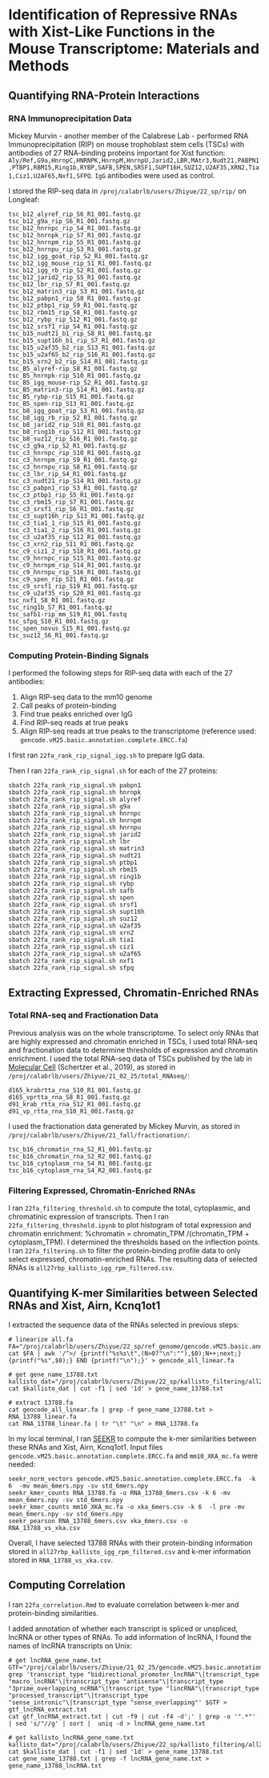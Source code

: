 # Identification of Repressive RNAs with Xist-Like Functions in the Mouse Transcriptome: Materials and Methods

## Quantifying RNA-Protein Interactions
### RNA Immunoprecipitation Data
Mickey Murvin - another member of the Calabrese Lab - performed RNA Immunoprecipitation (RIP) on mouse trophoblast stem cells (TSCs)  with antibodies of 27 RNA-binding proteins important for Xist function: `Aly/Ref,G9a,HnrnpC,HNRNPK,HnrnpM,HnrnpU,Jarid2,LBR,MAtr3,Nudt21,PABPN1,PTBP1,RBM15,Ring1b,RYBP,SAFB,SPEN,SRSF1,SUPT16H,SUZ12,U2AF35,XRN2,Tia1,Ciz1,U2AF65,Nxf1,SFPQ`. `IgG` antibodies were used as control.

I stored the RIP-seq data in `/proj/calabrlb/users/Zhiyue/22_sp/rip/` on Longleaf:
```
tsc_b12_alyref_rip_S6_R1_001.fastq.gz
tsc_b12_g9a_rip_S6_R1_001.fastq.gz
tsc_b12_hnrnpc_rip_S4_R1_001.fastq.gz
tsc_b12_hnrnpk_rip_S7_R1_001.fastq.gz
tsc_b12_hnrnpm_rip_S5_R1_001.fastq.gz
tsc_b12_hnrnpu_rip_S3_R1_001.fastq.gz
tsc_b12_igg_goat_rip_S2_R1_001.fastq.gz
tsc_b12_igg_mouse_rip_S1_R1_001.fastq.gz
tsc_b12_igg_rb_rip_S2_R1_001.fastq.gz
tsc_b12_jarid2_rip_S5_R1_001.fastq.gz
tsc_b12_lbr_rip_S7_R1_001.fastq.gz
tsc_b12_matrin3_rip_S3_R1_001.fastq.gz
tsc_b12_pabpn1_rip_S8_R1_001.fastq.gz
tsc_b12_ptbp1_rip_S9_R1_001.fastq.gz
tsc_b12_rbm15_rip_S8_R1_001.fastq.gz
tsc_b12_rybp_rip_S12_R1_001.fastq.gz
tsc_b12_srsf1_rip_S4_R1_001.fastq.gz
tsc_b15_nudt21_b1_rip_S8_R1_001.fastq.gz
tsc_b15_supt16h_b1_rip_S7_R1_001.fastq.gz
tsc_b15_u2af35_b2_rip_S13_R1_001.fastq.gz
tsc_b15_u2af65_b2_rip_S16_R1_001.fastq.gz
tsc_b15_xrn2_b2_rip_S14_R1_001.fastq.gz
tsc_B5_alyref-rip_S8_R1_001.fastq.gz
tsc_B5_hnrnpk-rip_S10_R1_001.fastq.gz
tsc_B5_igg_mouse-rip_S2_R1_001.fastq.gz
tsc_B5_matrin3-rip_S14_R1_001.fastq.gz
tsc_B5_rybp-rip_S15_R1_001.fastq.gz
tsc_B5_spen-rip_S13_R1_001.fastq.gz
tsc_b8_igg_goat_rip_S3_R1_001.fastq.gz
tsc_b8_igg_rb_rip_S2_R1_001.fastq.gz
tsc_b8_jarid2_rip_S10_R1_001.fastq.gz
tsc_b8_ring1b_rip_S12_R1_001.fastq.gz
tsc_b8_suz12_rip_S16_R1_001.fastq.gz
tsc_c3_g9a_rip_S2_R1_001.fastq.gz
tsc_c3_hnrnpc_rip_S10_R1_001.fastq.gz
tsc_c3_hnrnpm_rip_S9_R1_001.fastq.gz
tsc_c3_hnrnpu_rip_S8_R1_001.fastq.gz
tsc_c3_lbr_rip_S4_R1_001.fastq.gz
tsc_c3_nudt21_rip_S14_R1_001.fastq.gz
tsc_c3_pabpn1_rip_S3_R1_001.fastq.gz
tsc_c3_ptbp1_rip_S5_R1_001.fastq.gz
tsc_c3_rbm15_rip_S7_R1_001.fastq.gz
tsc_c3_srsf1_rip_S6_R1_001.fastq.gz
tsc_c3_supt16h_rip_S13_R1_001.fastq.gz
tsc_c3_tia1_1_rip_S15_R1_001.fastq.gz
tsc_c3_tia1_2_rip_S16_R1_001.fastq.gz
tsc_c3_u2af35_rip_S12_R1_001.fastq.gz
tsc_c3_xrn2_rip_S11_R1_001.fastq.gz
tsc_c9_ciz1_2_rip_S18_R1_001.fastq.gz
tsc_c9_hnrnpc_rip_S15_R1_001.fastq.gz
tsc_c9_hnrnpm_rip_S14_R1_001.fastq.gz
tsc_c9_hnrnpu_rip_S16_R1_001.fastq.gz
tsc_c9_spen_rip_S21_R1_001.fastq.gz
tsc_c9_srsf1_rip_S19_R1_001.fastq.gz
tsc_c9_u2af35_rip_S20_R1_001.fastq.gz
tsc_nxf1_S8_R1_001.fastq.gz
tsc_ring1b_S7_R1_001.fastq.gz
tsc_safb1-rip_mm_S19_R1_001.fastq
tsc_sfpq_S10_R1_001.fastq.gz
tsc_spen_novus_S15_R1_001.fastq.gz
tsc_suz12_S6_R1_001.fastq.gz
```

### Computing Protein-Binding Signals
I performed the following steps for RIP-seq data with each of the 27 antibodies:
1. Align RIP-seq data to the mm10 genome
2. Call peaks of protein-binding
3. Find true peaks enriched over IgG
4. Find RIP-seq reads at true peaks
5. Align RIP-seq reads at true peaks to the transcriptome (reference used: `gencode.vM25.basic.annotation.complete.ERCC.fa`) 

I first ran `22fa_rank_rip_signal_igg.sh` to prepare IgG data.

Then I ran `22fa_rank_rip_signal.sh` for each of the 27 proteins:
```
sbatch 22fa_rank_rip_signal.sh pabpn1
sbatch 22fa_rank_rip_signal.sh hnrnpk
sbatch 22fa_rank_rip_signal.sh alyref
sbatch 22fa_rank_rip_signal.sh g9a
sbatch 22fa_rank_rip_signal.sh hnrnpc
sbatch 22fa_rank_rip_signal.sh hnrnpm
sbatch 22fa_rank_rip_signal.sh hnrnpu
sbatch 22fa_rank_rip_signal.sh jarid2
sbatch 22fa_rank_rip_signal.sh lbr
sbatch 22fa_rank_rip_signal.sh matrin3
sbatch 22fa_rank_rip_signal.sh nudt21
sbatch 22fa_rank_rip_signal.sh ptbp1
sbatch 22fa_rank_rip_signal.sh rbm15
sbatch 22fa_rank_rip_signal.sh ring1b
sbatch 22fa_rank_rip_signal.sh rybp
sbatch 22fa_rank_rip_signal.sh safb
sbatch 22fa_rank_rip_signal.sh spen
sbatch 22fa_rank_rip_signal.sh srsf1
sbatch 22fa_rank_rip_signal.sh supt16h
sbatch 22fa_rank_rip_signal.sh suz12
sbatch 22fa_rank_rip_signal.sh u2af35
sbatch 22fa_rank_rip_signal.sh xrn2
sbatch 22fa_rank_rip_signal.sh tia1
sbatch 22fa_rank_rip_signal.sh ciz1
sbatch 22fa_rank_rip_signal.sh u2af65
sbatch 22fa_rank_rip_signal.sh nxf1
sbatch 22fa_rank_rip_signal.sh sfpq
```

## Extracting Expressed, Chromatin-Enriched RNAs
### Total RNA-seq and Fractionation Data
Previous analysis was on the whole transcriptome. To select only RNAs that are highly expressed and chromatin enriched in TSCs, I used total RNA-seq and fractionation data to determine thresholds of expression and chromatin enrichment.
I used the total RNA-seq data of TSCs published by the lab in [Molecular Cell](https://pubmed.ncbi.nlm.nih.gov/31256989/) (Schertzer et al., 2019), as stored in `/proj/calabrlb/users/Zhiyue/21_02_25/total_RNAseq/`:
```
d165_krabrtta_rna_S10_R1_001.fastq.gz
d165_vprtta_rna_S8_R1_001.fastq.gz
d91_krab_rtta_rna_S12_R1_001.fastq.gz
d91_vp_rtta_rna_S10_R1_001.fastq.gz
```
I used the fractionation data generated by Mickey Murvin, as stored in `/proj/calabrlb/users/Zhiyue/21_fall/fractionation/`:
```
tsc_b16_chromatin_rna_S2_R1_001.fastq.gz
tsc_b16_chromatin_rna_S2_R2_001.fastq.gz
tsc_b16_cytoplasm_rna_S4_R1_001.fastq.gz
tsc_b16_cytoplasm_rna_S4_R2_001.fastq.gz
```

### Filtering Expressed, Chromatin-Enriched RNAs 
I ran `22fa_filtering_threshold.sh` to compute the total, cytoplasmic, and chromatinic expression of transcripts.
Then I ran `22fa_filtering_threshold.ipynb` to plot histogram of total expression and chromatin enrichment: %chromatin = chromatin_TPM /(chromatin_TPM + cytoplasm_TPM). I determined the thresholds based on the inflection points.
I ran `22fa_filtering.sh` to filter the protein-binding profile data to only select expressed, chromatin-enriched RNAs. The resulting data of selected RNAs is `all27rbp_kallisto_igg_rpm_filtered.csv`.

## Quantifying K-mer Similarities between Selected RNAs and Xist, Airn, Kcnq1ot1
I extracted the sequence data of the RNAs selected in previous steps:
```
# linearize all.fa
FA="/proj/calabrlb/users/Zhiyue/22_sp/ref_genome/gencode.vM25.basic.annotation.complete.ERCC.fa"
cat $FA | awk '/^>/ {printf("%s%s\t",(N>0?"\n":""),$0);N++;next;} {printf("%s",$0);} END {printf("\n");}' > gencode_all_linear.fa

# get gene_name_13788.txt
kallisto_dat="/proj/calabrlb/users/Zhiyue/22_sp/kallisto_filtering/all27rbp_kallisto_igg_rpm_filtered.txt"
cat $kallisto_dat | cut -f1 | sed '1d' > gene_name_13788.txt

# extract 13788.fa
cat gencode_all_linear.fa | grep -f gene_name_13788.txt > RNA_13788_linear.fa
cat RNA_13788_linear.fa | tr "\t" "\n" > RNA_13788.fa
```
In my local terminal, I ran [SEEKR](https://github.com/CalabreseLab/seekr) to compute the k-mer similarities between these RNAs and Xist, Airn, Kcnq1ot1. Input files `gencode.vM25.basic.annotation.complete.ERCC.fa` and `mm10_XKA_mc.fa` were needed:
```
seekr_norm_vectors gencode.vM25.basic.annotation.complete.ERCC.fa  -k 6  -mv mean_6mers.npy -sv std_6mers.npy
seekr_kmer_counts RNA_13788.fa -o RNA_13788_6mers.csv -k 6 -mv mean_6mers.npy -sv std_6mers.npy
seekr_kmer_counts mm10_XKA_mc.fa -o xka_6mers.csv -k 6  -l pre -mv mean_6mers.npy -sv std_6mers.npy
seekr_pearson RNA_13788_6mers.csv xka_6mers.csv -o RNA_13788_vs_xka.csv
```
Overall, I have selected 13788 RNAs with their protein-binding information stored in `all27rbp_kallisto_igg_rpm_filtered.csv` and k-mer information stored in `RNA_13788_vs_xka.csv`.

## Computing Correlation
I ran `22fa_correlation.Rmd` to evaluate correlation between k-mer and protein-binding similarities.

I added annotation of whether each transcript is spliced or unspliced, lncRNA or other types of RNAs. To add information of lncRNA, I found the names of lncRNA transcripts on Unix:
```
# get lncRNA_gene_name.txt
GTF="/proj/calabrlb/users/Zhiyue/21_02_25/gencode.vM25.basic.annotation.gtf"
grep 'transcript_type "bidirectional_promoter_lncRNA"\|transcript_type "macro_lncRNA"\|transcript_type "antisense"\|transcript_type "3prime_overlapping_ncRNA"\|transcript_type "lincRNA"\|transcript_type "processed_transcript"\|transcript_type "sense_intronic"\|transcript_type "sense_overlapping"' $GTF > gtf_lncRNA_extract.txt
cat gtf_lncRNA_extract.txt | cut -f9 | cut -f4 -d';' | grep -o '".*"' | sed 's/"//g' | sort |  uniq -d > lncRNA_gene_name.txt

# get kallisto_lncRNA_gene_name.txt
kallisto_dat="/proj/calabrlb/users/Zhiyue/22_sp/kallisto_filtering/all27rbp_kallisto_igg_rpm_filtered.txt"
cat $kallisto_dat | cut -f1 | sed '1d' > gene_name_13788.txt
cat gene_name_13788.txt | grep -f lncRNA_gene_name.txt > gene_name_13788_lncRNA.txt
```

